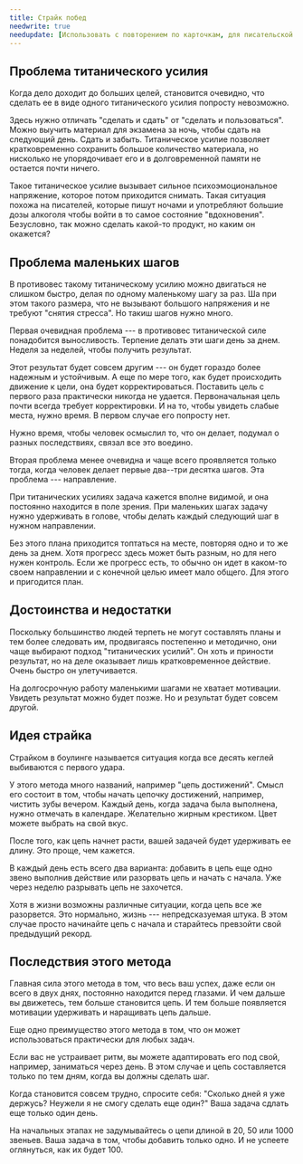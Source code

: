 ```yaml
---
title: Страйк побед
needwrite: true
needupdate: [Использовать с повторением по карточкам, для писательской работы]
---
```


## Проблема титанического усилия

Когда дело доходит до больших целей, становится очевидно, что сделать
ее в виде одного титанического усилия попросту невозможно.

Здесь нужно отличать "сделать и сдать" от "сделать и пользоваться".
Можно выучить материал для экзамена за ночь, чтобы сдать на следующий
день.  Сдать и забыть.  Титаническое усилие позволяет кратковременно
сохранить большое количество материала, но нисколько не упорядочивает
его и в долговременной памяти не остается почти ничего.

Такое титаническое усилие вызывает сильное психоэмоциональное
напряжение, которое потом приходится снимать.  Такая ситуация похожа
на писателей, которые пишут ночами и употребляют большие дозы алкоголя
чтобы войти в то самое состояние "вдохновения".  Безусловно, так можно
сделать какой-то продукт, но каким он окажется?

## Проблема маленьких шагов

В противовес такому титаническому усилию можно двигаться не слишком
быстро, делая по одному маленькому шагу за раз.  Ша при этом такого
размера, что не вызывают большого напряжения и не требуют "снятия
стресса".  Но такиш шагов нужно много.

Первая очевидная проблема --- в противовес титанической силе
понадобится выносливость.  Терпение делать эти шаги день за днем.
Неделя за неделей, чтобы получить результат.

Этот результат будет совсем другим --- он будет гораздо более надежным
и устойчивым.  А еще по мере того, как будет происходить движение к
цели, она будет корректироваться.  Поставить цель с первого раза
практически никогда не удается.  Первоначальная цель почти всегда
требует корректировки.  И на то, чтобы увидеть слабые места, нужно
время.  В первом случае его попросту нет.

Нужно время, чтобы человек осмыслил то, что он делает, подумал о
разных последствиях, связал все это воедино.

Вторая проблема менее очевидна и чаще всего проявляется только тогда,
когда человек делает первые два--три десятка шагов.  Эта проблема ---
направление.

При титанических усилиях задача кажется вполне видимой, и она
постоянно находится в поле зрения.  При маленьких шагах задачу нужно
удерживать в голове, чтобы делать каждый следующий шаг в нужном
направлении.

Без этого плана приходится топтаться на месте, повторяя одно и то же
день за днем.  Хотя прогресс здесь может быть разным, но для него
нужен контроль.  Если же прогресс есть, то обычно он идет в каком-то
своем направлении и с конечной целью имеет мало общего.  Для этого и
пригодится план.

## Достоинства и недостатки

Поскольку большинство людей терпеть не могут составлять планы и тем
более следовать им, продвигаясь постепенно и методично, они чаще
выбирают подход "титанических усилий".  Он хоть и приности результат,
но на деле оказывает лишь кратковременное действие.  Очень быстро он
улетучивается.

На долгосрочную работу маленькими шагами не хватает мотивации.
Увидеть результат можно будет позже.  Но и результат будет совсем
другой.

## Идея страйка

Страйком в боулинге называется ситуация когда все десять кеглей
выбиваются с первого удара.

У этого метода много названий, например "цепь достижений".  Смысл его
состоит в том, чтобы начать цепочку достижений, например, чистить зубы
вечером.  Каждый день, когда задача была выполнена, нужно отмечать в
календаре.  Желательно жирным крестиком.  Цвет можете выбрать на свой
вкус.

После того, как цепь начнет расти, вашей задачей будет удерживать ее
длину.  Это проще, чем кажется.

В каждый день есть всего два варианта: добавить в цепь еще одно звено
выполнив действие или разорвать цепь и начать с начала.  Уже через
неделю разрывать цепь не захочется.

Хотя в жизни возможны различные ситуации, когда цепь все же
разорвется.  Это нормально, жизнь --- непредсказуемая штука.  В этом
случае просто начинайте цепь с начала и старайтесь превзойти свой
предыдущий рекорд.

## Последствия этого метода

Главная сила этого метода в том, что весь ваш успех, даже если он
всего в двух днях, постоянно находится перед глазами.  И чем дальше вы
движетесь, тем больше становится цепь.  И тем больше появляется
мотивации удерживать и наращивать цепь дальше.

Еще одно преимущество этого метода в том, что он может использоваться
практически для любых задач.

Если вас не устраивает ритм, вы можете адаптировать его под свой,
например, заниматься через день.  В этом случае и цепь составляется
только по тем дням, когда вы должны сделать шаг.

Когда становится совсем трудно, спросите себя: "Сколько дней я уже
держусь?  Неужели я не смогу сделать еще один?"  Ваша задача сдлать
еще только один день.

На начальных этапах не задумывайтесь о цепи длиной в 20, 50 или 1000
звеньев.  Ваша задача в том, чтобы добавить только одно.  И не успеете
оглянуться, как их будет 100.
